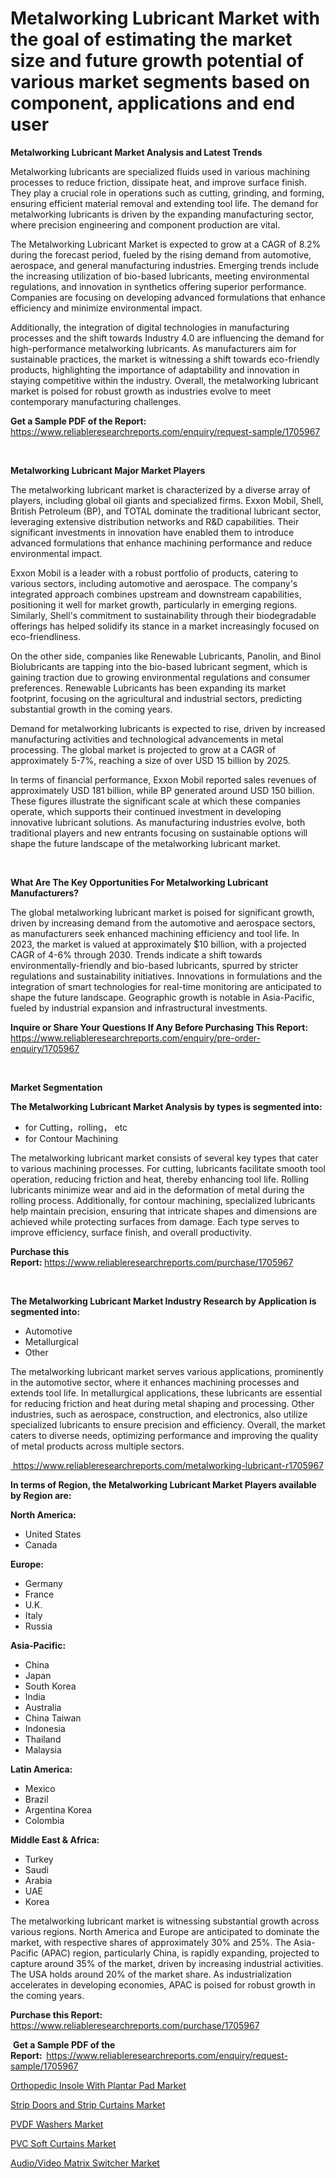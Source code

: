 <p><h1>Metalworking Lubricant Market with the goal of estimating the market size and future growth potential of various market segments based on component, applications and end user</h1></p><p><strong>Metalworking Lubricant Market Analysis and Latest Trends</strong></p>
<p><p>Metalworking lubricants are specialized fluids used in various machining processes to reduce friction, dissipate heat, and improve surface finish. They play a crucial role in operations such as cutting, grinding, and forming, ensuring efficient material removal and extending tool life. The demand for metalworking lubricants is driven by the expanding manufacturing sector, where precision engineering and component production are vital.</p><p>The Metalworking Lubricant Market is expected to grow at a CAGR of 8.2% during the forecast period, fueled by the rising demand from automotive, aerospace, and general manufacturing industries. Emerging trends include the increasing utilization of bio-based lubricants, meeting environmental regulations, and innovation in synthetics offering superior performance. Companies are focusing on developing advanced formulations that enhance efficiency and minimize environmental impact.</p><p>Additionally, the integration of digital technologies in manufacturing processes and the shift towards Industry 4.0 are influencing the demand for high-performance metalworking lubricants. As manufacturers aim for sustainable practices, the market is witnessing a shift towards eco-friendly products, highlighting the importance of adaptability and innovation in staying competitive within the industry. Overall, the metalworking lubricant market is poised for robust growth as industries evolve to meet contemporary manufacturing challenges.</p></p>
<p><strong>Get a Sample PDF of the Report:&nbsp;</strong> <a href="https://www.reliableresearchreports.com/enquiry/request-sample/1705967?utm_campaign=41&utm_medium=2&utm_source=Github&utm_content=ia&utm_term=10012025&utm_id=metalworking-lubricant">https://www.reliableresearchreports.com/enquiry/request-sample/1705967</a></p>
<p>&nbsp;</p>
<p><strong>Metalworking Lubricant Major Market Players</strong></p>
<p><p>The metalworking lubricant market is characterized by a diverse array of players, including global oil giants and specialized firms. Exxon Mobil, Shell, British Petroleum (BP), and TOTAL dominate the traditional lubricant sector, leveraging extensive distribution networks and R&D capabilities. Their significant investments in innovation have enabled them to introduce advanced formulations that enhance machining performance and reduce environmental impact.</p><p>Exxon Mobil is a leader with a robust portfolio of products, catering to various sectors, including automotive and aerospace. The company's integrated approach combines upstream and downstream capabilities, positioning it well for market growth, particularly in emerging regions. Similarly, Shell's commitment to sustainability through their biodegradable offerings has helped solidify its stance in a market increasingly focused on eco-friendliness.</p><p>On the other side, companies like Renewable Lubricants, Panolin, and Binol Biolubricants are tapping into the bio-based lubricant segment, which is gaining traction due to growing environmental regulations and consumer preferences. Renewable Lubricants has been expanding its market footprint, focusing on the agricultural and industrial sectors, predicting substantial growth in the coming years.</p><p>Demand for metalworking lubricants is expected to rise, driven by increased manufacturing activities and technological advancements in metal processing. The global market is projected to grow at a CAGR of approximately 5-7%, reaching a size of over USD 15 billion by 2025.</p><p>In terms of financial performance, Exxon Mobil reported sales revenues of approximately USD 181 billion, while BP generated around USD 150 billion. These figures illustrate the significant scale at which these companies operate, which supports their continued investment in developing innovative lubricant solutions. As manufacturing industries evolve, both traditional players and new entrants focusing on sustainable options will shape the future landscape of the metalworking lubricant market.</p></p>
<p>&nbsp;</p>
<p><strong>What Are The Key Opportunities For Metalworking Lubricant Manufacturers?</strong></p>
<p><p>The global metalworking lubricant market is poised for significant growth, driven by increasing demand from the automotive and aerospace sectors, as manufacturers seek enhanced machining efficiency and tool life. In 2023, the market is valued at approximately $10 billion, with a projected CAGR of 4-6% through 2030. Trends indicate a shift towards environmentally-friendly and bio-based lubricants, spurred by stricter regulations and sustainability initiatives. Innovations in formulations and the integration of smart technologies for real-time monitoring are anticipated to shape the future landscape. Geographic growth is notable in Asia-Pacific, fueled by industrial expansion and infrastructural investments.</p></p>
<p><strong>Inquire or Share Your Questions If Any Before Purchasing This Report:</strong> <a href="https://www.reliableresearchreports.com/enquiry/pre-order-enquiry/1705967?utm_campaign=41&utm_medium=2&utm_source=Github&utm_content=ia&utm_term=10012025&utm_id=metalworking-lubricant">https://www.reliableresearchreports.com/enquiry/pre-order-enquiry/1705967</a></p>
<p>&nbsp;</p>
<p><strong>Market Segmentation</strong></p>
<p><strong>The Metalworking Lubricant Market Analysis by types is segmented into:</strong></p>
<p><ul><li>for Cutting，rolling， etc</li><li>for Contour Machining</li></ul></p>
<p><p>The metalworking lubricant market consists of several key types that cater to various machining processes. For cutting, lubricants facilitate smooth tool operation, reducing friction and heat, thereby enhancing tool life. Rolling lubricants minimize wear and aid in the deformation of metal during the rolling process. Additionally, for contour machining, specialized lubricants help maintain precision, ensuring that intricate shapes and dimensions are achieved while protecting surfaces from damage. Each type serves to improve efficiency, surface finish, and overall productivity.</p></p>
<p><strong>Purchase this Report:&nbsp;</strong><a href="https://www.reliableresearchreports.com/purchase/1705967?utm_campaign=41&utm_medium=2&utm_source=Github&utm_content=ia&utm_term=10012025&utm_id=metalworking-lubricant">https://www.reliableresearchreports.com/purchase/1705967</a></p>
<p>&nbsp;</p>
<p><strong>The Metalworking Lubricant Market Industry Research by Application is segmented into:</strong></p>
<p><ul><li>Automotive</li><li>Metallurgical</li><li>Other</li></ul></p>
<p><p>The metalworking lubricant market serves various applications, prominently in the automotive sector, where it enhances machining processes and extends tool life. In metallurgical applications, these lubricants are essential for reducing friction and heat during metal shaping and processing. Other industries, such as aerospace, construction, and electronics, also utilize specialized lubricants to ensure precision and efficiency. Overall, the market caters to diverse needs, optimizing performance and improving the quality of metal products across multiple sectors.</p></p>
<p><a href="https://www.reliableresearchreports.com/metalworking-lubricant-r1705967?utm_campaign=41&utm_medium=2&utm_source=Github&utm_content=ia&utm_term=10012025&utm_id=metalworking-lubricant">&nbsp;https://www.reliableresearchreports.com/metalworking-lubricant-r1705967</a></p>
<p><strong>In terms of Region, the Metalworking Lubricant Market Players available by Region are:</strong></p>
<p>
    <p> <strong> North America: </strong>
        <ul>
            <li>United States</li>
            <li>Canada</li>
        </ul>
        </p> 
    <p> <strong> Europe: </strong>
        <ul>
            <li>Germany</li>
            <li>France</li>
            <li>U.K.</li>
            <li>Italy</li>
            <li>Russia</li>
        </ul>
        </p> 
    <p> <strong> Asia-Pacific: </strong>
        <ul>
            <li>China</li>
            <li>Japan</li>
            <li>South Korea</li>
            <li>India</li>
            <li>Australia</li>
            <li>China Taiwan</li>
            <li>Indonesia</li>
            <li>Thailand</li>
            <li>Malaysia</li>
        </ul>
        </p> 
    <p> <strong> Latin America: </strong>
        <ul>
            <li>Mexico</li>
            <li>Brazil</li>
            <li>Argentina Korea</li>
            <li>Colombia</li>
        </ul>
        </p> 
    <p> <strong> Middle East & Africa: </strong>
        <ul>
            <li>Turkey</li>
            <li>Saudi</li>
            <li>Arabia</li>
            <li>UAE</li>
            <li>Korea</li>
        </ul>
    </p>
    </p>
<p><p>The metalworking lubricant market is witnessing substantial growth across various regions. North America and Europe are anticipated to dominate the market, with respective shares of approximately 30% and 25%. The Asia-Pacific (APAC) region, particularly China, is rapidly expanding, projected to capture around 35% of the market, driven by increasing industrial activities. The USA holds around 20% of the market share. As industrialization accelerates in developing economies, APAC is poised for robust growth in the coming years.</p></p>
<p><strong>Purchase this Report: </strong><a href="https://www.reliableresearchreports.com/purchase/1705967?utm_campaign=41&utm_medium=2&utm_source=Github&utm_content=ia&utm_term=10012025&utm_id=metalworking-lubricant">https://www.reliableresearchreports.com/purchase/1705967</a></p>
<p>&nbsp;<strong>Get a Sample PDF of the Report:&nbsp;&nbsp;</strong><a href="https://www.reliableresearchreports.com/enquiry/request-sample/1705967?utm_campaign=41&utm_medium=2&utm_source=Github&utm_content=ia&utm_term=10012025&utm_id=metalworking-lubricant">https://www.reliableresearchreports.com/enquiry/request-sample/1705967</a></p>
<p><strong></strong></p>
<p><p><a href="https://github.com/sca704osol/Market-Research-Report-List-1/blob/main/orthopedic-insole-with-plantar-pad-market.md?utm_campaign=41&utm_medium=2&utm_source=Github&utm_content=ia&utm_term=10012025&utm_id=metalworking-lubricant">Orthopedic Insole With Plantar Pad Market</a></p><p><a href="https://github.com/sholympia197070/Market-Research-Report-List-1/blob/main/strip-doors-and-strip-curtains-market.md?utm_campaign=41&utm_medium=2&utm_source=Github&utm_content=ia&utm_term=10012025&utm_id=metalworking-lubricant">Strip Doors and Strip Curtains Market</a></p><p><a href="https://github.com/mauripalmi/Market-Research-Report-List-5/blob/main/pvdf-washers-market.md?utm_campaign=41&utm_medium=2&utm_source=Github&utm_content=ia&utm_term=10012025&utm_id=metalworking-lubricant">PVDF Washers Market</a></p><p><a href="https://github.com/kbollin866/Market-Research-Report-List-1/blob/main/pvc-soft-curtains-market.md?utm_campaign=41&utm_medium=2&utm_source=Github&utm_content=ia&utm_term=10012025&utm_id=metalworking-lubricant">PVC Soft Curtains Market</a></p><p><a href="https://github.com/nicoletavirag/Market-Research-Report-List-5/blob/main/audiovideo-matrix-switcher-market.md?utm_campaign=41&utm_medium=2&utm_source=Github&utm_content=ia&utm_term=10012025&utm_id=metalworking-lubricant">Audio/Video Matrix Switcher Market</a></p></p>